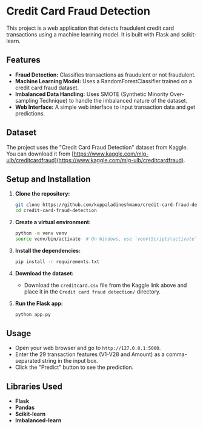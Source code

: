 # Credit Card Fraud Detection

This project is a web application that detects fraudulent credit card transactions using a machine learning model. It is built with Flask and scikit-learn.

## Features

-   **Fraud Detection:** Classifies transactions as fraudulent or not fraudulent.
-   **Machine Learning Model:** Uses a RandomForestClassifier trained on a credit card fraud dataset.
-   **Imbalanced Data Handling:** Uses SMOTE (Synthetic Minority Over-sampling Technique) to handle the imbalanced nature of the dataset.
-   **Web Interface:** A simple web interface to input transaction data and get predictions.

## Dataset

The project uses the "Credit Card Fraud Detection" dataset from Kaggle. You can download it from [https://www.kaggle.com/mlg-ulb/creditcardfraud](https://www.kaggle.com/mlg-ulb/creditcardfraud).

## Setup and Installation

1.  **Clone the repository:**
    ```bash
    git clone https://github.com/kuppaladineshmano/credit-card-fraud-detection.git
    cd credit-card-fraud-detection
    ```

2.  **Create a virtual environment:**
    ```bash
    python -m venv venv
    source venv/bin/activate  # On Windows, use `venv\Scripts\activate`
    ```

3.  **Install the dependencies:**
    ```bash
    pip install -r requirements.txt
    ```

4.  **Download the dataset:**
    -   Download the `creditcard.csv` file from the Kaggle link above and place it in the `Credit card fraud detection/` directory.

5.  **Run the Flask app:**
    ```bash
    python app.py
    ```

## Usage

-   Open your web browser and go to `http://127.0.0.1:5000`.
-   Enter the 29 transaction features (V1-V28 and Amount) as a comma-separated string in the input box.
-   Click the "Predict" button to see the prediction.

## Libraries Used

-   **Flask**
-   **Pandas**
-   **Scikit-learn**
-   **Imbalanced-learn**